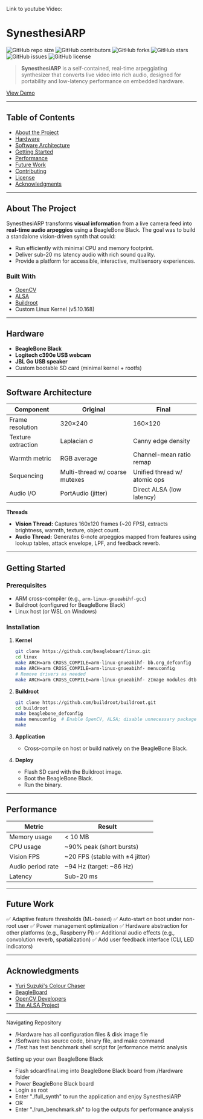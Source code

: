 Link to youtube Video: 
# SynesthesiARP

![GitHub repo size](https://img.shields.io/github/repo-size/venk-meg/testssynnth)
![GitHub contributors](https://img.shields.io/github/contributors/venk-meg/testssynnth)
![GitHub forks](https://img.shields.io/github/forks/venk-meg/testssynnth)
![GitHub stars](https://img.shields.io/github/stars/venk-meg/testssynnth)
![GitHub issues](https://img.shields.io/github/issues/venk-meg/testssynnth)
![GitHub license](https://img.shields.io/github/license/venk-meg/testssynnth)

> **SynesthesiARP** is a self-contained, real-time arpeggiating synthesizer that converts live video into rich audio, designed for portability and low-latency performance on embedded hardware.

[View Demo](https://www.youtube.com/watch?v=1fKRt8jVq0s
)

---

## Table of Contents

* [About the Project](#about-the-project)
* [Hardware](#hardware)
* [Software Architecture](#software-architecture)
* [Getting Started](#getting-started)
* [Performance](#performance)
* [Future Work](#future-work)
* [Contributing](#contributing)
* [License](#license)
* [Acknowledgments](#acknowledgments)

---

## About The Project

SynesthesiARP transforms **visual information** from a live camera feed into **real-time audio arpeggios** using a BeagleBone Black. The goal was to build a standalone vision-driven synth that could:

* Run efficiently with minimal CPU and memory footprint.
* Deliver sub-20 ms latency audio with rich sound quality.
* Provide a platform for accessible, interactive, multisensory experiences.

### Built With

* [OpenCV](https://opencv.org/)
* [ALSA](https://www.alsa-project.org/)
* [Buildroot](https://buildroot.org/)
* Custom Linux Kernel (v5.10.168)

---

## Hardware

* **BeagleBone Black**
* **Logitech c390e USB webcam**
* **JBL Go USB speaker**
* Custom bootable SD card (minimal kernel + rootfs)

---

## Software Architecture

| Component          | Original                       | Final                        |
| ------------------ | ------------------------------ | ---------------------------- |
| Frame resolution   | 320×240                        | 160×120                      |
| Texture extraction | Laplacian σ                    | Canny edge density           |
| Warmth metric      | RGB average                    | Channel-mean ratio remap     |
| Sequencing         | Multi-thread w/ coarse mutexes | Unified thread w/ atomic ops |
| Audio I/O          | PortAudio (jitter)             | Direct ALSA (low latency)    |

**Threads**

* **Vision Thread:** Captures 160x120 frames (\~20 FPS), extracts brightness, warmth, texture, object count.
* **Audio Thread:** Generates 6-note arpeggios mapped from features using lookup tables, attack envelope, LPF, and feedback reverb.

---

## Getting Started

### Prerequisites

* ARM cross-compiler (e.g., `arm-linux-gnueabihf-gcc`)
* Buildroot (configured for BeagleBone Black)
* Linux host (or WSL on Windows)

### Installation

1. **Kernel**

   ```bash
   git clone https://github.com/beagleboard/linux.git
   cd linux
   make ARCH=arm CROSS_COMPILE=arm-linux-gnueabihf- bb.org_defconfig
   make ARCH=arm CROSS_COMPILE=arm-linux-gnueabihf- menuconfig
   # Remove drivers as needed
   make ARCH=arm CROSS_COMPILE=arm-linux-gnueabihf- zImage modules dtbs
   ```

2. **Buildroot**

   ```bash
   git clone https://github.com/buildroot/buildroot.git
   cd buildroot
   make beaglebone_defconfig
   make menuconfig  # Enable OpenCV, ALSA; disable unnecessary packages
   make
   ```

3. **Application**

   * Cross-compile on host or build natively on the BeagleBone Black.

4. **Deploy**

   * Flash SD card with the Buildroot image.
   * Boot the BeagleBone Black.
   * Run the binary.

---

## Performance

| Metric            | Result                           |
| ----------------- | -------------------------------- |
| Memory usage      | < 10 MB                          |
| CPU usage         | \~90% peak (short bursts)        |
| Vision FPS        | \~20 FPS (stable with ±4 jitter) |
| Audio period rate | \~94 Hz (target: \~86 Hz)        |
| Latency           | Sub-20 ms                        |

---

## Future Work

✅ Adaptive feature thresholds (ML-based)
✅ Auto-start on boot under non-root user
✅ Power management optimization
✅ Hardware abstraction for other platforms (e.g., Raspberry Pi)
✅ Additional audio effects (e.g., convolution reverb, spatialization)
✅ Add user feedback interface (CLI, LED indicators)

---

## Acknowledgments

* [Yuri Suzuki's Colour Chaser](https://yurisuzuki.com/archive/works/colour-chaser/)
* [BeagleBoard](https://beagleboard.org/)
* [OpenCV Developers](https://opencv.org/)
* [The ALSA Project](https://www.alsa-project.org/)

---

Navigating Repository
- /Hardware has all configuration files & disk image file
- /Software has source code, binary file, and make command
- /Test has test benchmark shell script for [erformance metric analysis

Setting up your own BeagleBone Black
- Flash sdcardfinal.img into BeagleBone Black board from /Hardware folder
- Power BeagleBone Black board
- Login as root
- Enter "./full_synth" to run the application and enjoy SynesthesiARP
- OR
- Enter "./run_benchmark.sh" to log the outputs for performance analysis
